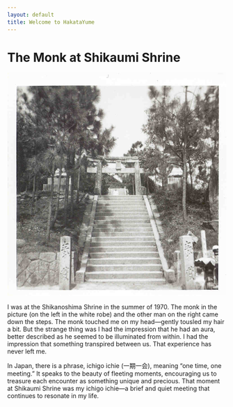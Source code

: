 ```yaml
---
layout: default
title: Welcome to HakataYume
---
```


# The Monk at Shikaumi Shrine

![Monk at Shikaumi Shrine](/assets/images/Shikanoshima_Shrine_1970.jpg)

I was at the Shikanoshima Shrine in the summer of 1970. The monk in the picture (on the left in the white robe) and the other man on the right came down the steps. The monk touched me on my head—gently tousled my hair a bit. But the strange thing was I had the impression that he had an aura, better described as he seemed to be illuminated from within. I had the impression that something transpired between us. That experience has never left me. 

In Japan, there is a phrase, ichigo ichie (一期一会), meaning “one time, one meeting.” It speaks to the beauty of fleeting moments, encouraging us to treasure each encounter as something unique and precious. That moment at Shikaumi Shrine was my ichigo ichie—a brief and quiet meeting that continues to resonate in my life.


